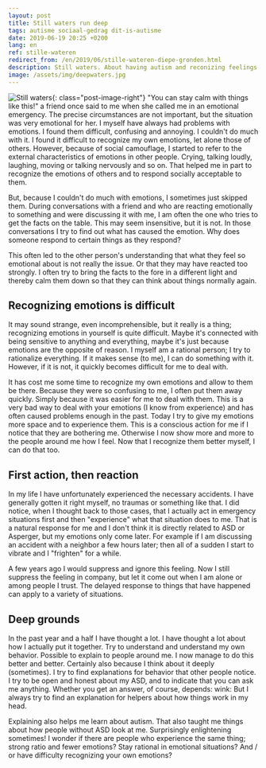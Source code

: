 ```yaml
---
layout: post
title: Still waters run deep
tags: autisme sociaal-gedrag dit-is-autisme
date: 2019-06-19 20:25 +0200
lang: en
ref: stille-wateren
redirect_from: /en/2019/06/stille-wateren-diepe-gronden.html
description: Still waters. About having autism and reconizing feelings and emotions, a personal story
image: /assets/img/deepwaters.jpg
---
```

![Still waters]({{site.baseurl}}/assets/img/deepwaters.jpg){: class="post-image-right"}
"You can stay calm with things like this!" a friend once said to me when she called me in an emotional emergency. The precise circumstances are not important, but the situation was very emotional for her. I myself have always had problems with emotions. I found them difficult, confusing and annoying. I couldn't do much with it. I found it difficult to recognize my own emotions, let alone those of others. However, because of social camouflage, I started to refer to the external characteristics of emotions in other people. Crying, talking loudly, laughing, moving or talking nervously and so on. That helped me in part to recognize the emotions of others and to respond socially acceptable to them.

But, because I couldn't do much with emotions, I sometimes just skipped them. During conversations with a friend and who are reacting emotionally to something and were discussing it with me, I am often the one who tries to get the facts on the table. This may seem insensitive, but it is not. In those conversations I try to find out what has caused the emotion. Why does someone respond to certain things as they respond?

This often led to the other person's understanding that what they feel so emotional about is not really the issue. Or that they may have reacted too strongly. I often try to bring the facts to the fore in a different light and thereby calm them down so that they can think about things normally again.

## Recognizing emotions is difficult
It may sound strange, even incomprehensible, but it really is a thing; recognizing emotions in yourself is quite difficult. Maybe it's connected with being sensitive to anything and everything, maybe it's just because emotions are the opposite of reason. I myself am a rational person; I try to rationalize everything. If it makes sense (to me), I can do something with it. However, if it is not, it quickly becomes difficult for me to deal with.

It has cost me some time to recognize my own emotions and allow to them be there. Because they were so confusing to me, I often put them away quickly. Simply because it was easier for me to deal with them. This is a very bad way to deal with your emotions (I know from experience) and has often caused problems enough in the past. Today I try to give my emotions more space and to experience them. This is a conscious action for me if I notice that they are bothering me. Otherwise I now show more and more to the people around me how I feel. Now that I recognize them better myself, I can do that too.

## First action, then reaction
In my life I have unfortunately experienced the necessary accidents. I have generally gotten it right myself, no traumas or something like that. I did notice, when I thought back to those cases, that I actually act in emergency situations first and then "experience" what that situation does to me. That is a natural response for me and I don't think it is directly related to ASD or Asperger, but my emotions only come later. For example if I am discussing an accident with a neighbor a few hours later; then all of a sudden I start to vibrate and I "frighten" for a while.

A few years ago I would suppress and ignore this feeling. Now I still suppress the feeling in company, but let it come out when I am alone or among people I trust. The delayed response to things that have happened can apply to a variety of situations.

## Deep grounds
In the past year and a half I have thought a lot. I have thought a lot about how I actually put it together. Try to understand and understand my own behavior. Possible to explain to people around me. I now manage to do this better and better. Certainly also because I think about it deeply (sometimes). I try to find explanations for behavior that other people notice. I try to be open and honest about my ASD, and to indicate that you can ask me anything. Whether you get an answer, of course, depends: wink: But I always try to find an explanation for helpers about how things work in my head.

Explaining also helps me learn about autism. That also taught me things about how people without ASD look at me. Surprisingly enlightening sometimes! I wonder if there are people who experience the same thing; strong ratio and fewer emotions? Stay rational in emotional situations? And / or have difficulty recognizing your own emotions?
